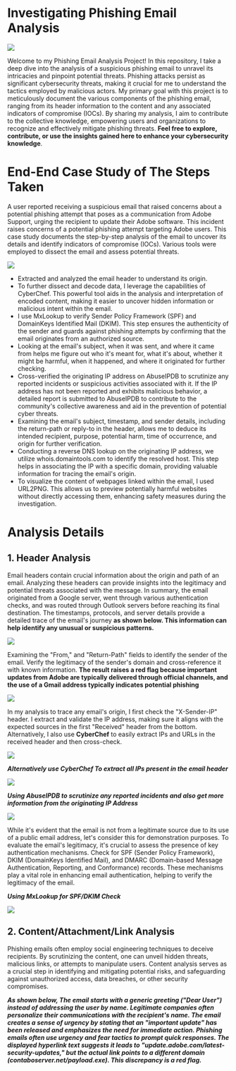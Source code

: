 # Investigating Phishing Email Analysis

<img src="https://github.com/bayulus/phishing-email-analysis/blob/main/images/phi.png?raw=true" >

<p>Welcome to my Phishing Email Analysis Project! In this repository, I take a deep dive into the analysis of a suspicious phishing email to unravel its intricacies and pinpoint potential threats. Phishing attacks persist as significant cybersecurity threats, making it crucial for me to understand the tactics employed by malicious actors. My primary goal with this project is to meticulously document the various components of the phishing email, ranging from its header information to the content and any associated indicators of compromise (IOCs). By sharing my analysis, I aim to contribute to the collective knowledge, empowering users and organizations to recognize and effectively mitigate phishing threats. <b>Feel free to explore, contribute, or use the insights gained here to enhance your cybersecurity knowledge</b>.</p>

# End-End Case Study of The Steps Taken
<p>A user reported receiving a suspicious email that raised concerns about a potential phishing attempt that poses as a communication from Adobe Support, urging the recipient to update their Adobe software.  This incident raises concerns of a potential phishing attempt targeting Adobe users. This case study documents the step-by-step analysis of the email to uncover its details and identify indicators of compromise (IOCs). Various tools were employed to dissect the email and assess potential threats.</p>

<img src="https://github.com/bayulus/phishing-email-analysis/blob/main/images/lily_suspicious_report.png?raw=true" >

  - Extracted and analyzed the email header to understand its origin.
  - To further dissect and decode data, I leverage the capabilities of CyberChef. This powerful tool aids in the analysis and interpretation of encoded content, making it easier to uncover hidden information or malicious intent within the email.
  - I use MxLookup to verify Sender Policy Framework (SPF) and DomainKeys Identified Mail (DKIM). This step ensures the authenticity of the sender and guards against phishing attempts by confirming that the email originates from an authorized source.
  - Looking at the email's subject, when it was sent, and where it came from helps me figure out who it's meant for, what it's about, whether it might be harmful, when it happened, and where it originated for further checking.
  - Cross-verified the originating IP address on AbuseIPDB to scrutinize any reported incidents or suspicious activities associated with it.
If the IP address has not been reported and exhibits malicious behavior, a detailed report is submitted to AbuseIPDB to contribute to the community's collective awareness and aid in the prevention of potential cyber threats.
- Examining the email's subject, timestamp, and sender details, including the return-path or reply-to in the header, allows me to deduce its intended recipient, purpose, potential harm, time of occurrence, and origin for further verification.
- Conducting a reverse DNS lookup on the originating IP address, we utilize whois.domaintools.com to identify the resolved host. This step helps in associating the IP with a specific domain, providing valuable information for tracing the email's origin.
- To visualize the content of webpages linked within the email, I used URL2PNG. This allows us to preview potentially harmful websites without directly accessing them, enhancing safety measures during the investigation.

# Analysis Details

<h2>1. Header Analysis</h2>
<p>Email headers contain crucial information about the origin and path of an email. Analyzing these headers can provide insights into the legitimacy and potential threats associated with the message. In summary, the email originated from a Google server, went through various authentication checks, and was routed through Outlook servers before reaching its final destination. The timestamps, protocols, and server details provide a detailed trace of the email's journey <b>as shown below. This information can help identify any unusual or suspicious patterns.</b></p>
<img src="https://github.com/bayulus/phishing-email-analysis/blob/main/images/2.PNG?raw=true" >

<p>Examining the "From,"  and "Return-Path" fields to identify the sender of the email. Verify the legitimacy of the sender's domain and cross-reference it with known information. <b>The result  raises a red flag because important updates from Adobe are typically delivered through official channels, and the use of a Gmail address typically indicates potential phishing</b></p>
<img src="https://github.com/bayulus/phishing-email-analysis/blob/main/images/1.PNG?raw=true" >


<p>In my analysis to trace any email's origin, I first check the "X-Sender-IP" header. I extract and validate the IP address, making sure it aligns with the expected sources in  the first "Received" header from the bottom. Alternatively, I also use <b>CyberChef</b> to easily extract IPs and URLs in the received header and then cross-check.</p>
<img src="https://github.com/bayulus/phishing-email-analysis/blob/main/images/3.PNG?raw=true" >

***Alternatively use CyberChef To extract all IPs present in the email header***

<img src="https://github.com/bayulus/phishing-email-analysis/blob/main/images/4.PNG?raw=true">

***Using AbuseIPDB to scrutinize any reported incidents and also get more information from the originating IP Address***

<img src="https://github.com/bayulus/phishing-email-analysis/blob/main/images/6.PNG?raw=true" >

<p>While it's evident that the email is not from a legitimate source due to its use of a public email address, let's consider this for demonstration purposes. To evaluate the email's legitimacy, it's crucial to assess the presence of key authentication mechanisms. Check for SPF (Sender Policy Framework), DKIM (DomainKeys Identified Mail), and DMARC (Domain-based Message Authentication, Reporting, and Conformance) records. These mechanisms play a vital role in enhancing email authentication, helping to verify the legitimacy of the email.</p>

***Using MxLookup for SPF/DKIM Check***

<img src="https://github.com/bayulus/phishing-email-analysis/blob/main/images/5.PNG?raw=true" >

<h2>2. Content/Attachment/Link Analysis</h2>
<p>Phishing emails often employ social engineering techniques to deceive recipients. By scrutinizing the content, one can unveil hidden threats, malicious links, or attempts to manipulate users. Content analysis serves as a crucial step in identifying and mitigating potential risks, and safeguarding against unauthorized access, data breaches, or other security compromises.</p>

***As shown below, The email starts with a generic greeting ("Dear User") instead of addressing the user by name. Legitimate companies often personalize their communications with the recipient's name. The email creates a sense of urgency by stating that an "important update" has been released and emphasizes the need for immediate action. Phishing emails often use urgency and fear tactics to prompt quick responses. The displayed hyperlink text suggests it leads to "update.adobe.com/latest-security-updates," but the actual link points to a different domain (contaboserver.net/payload.exe). This discrepancy is a red flag.***


                                  








